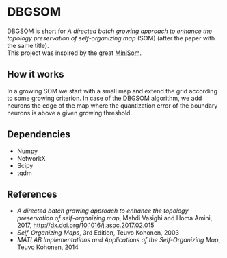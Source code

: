 # DBGSOM
DBGSOM is short for _A directed batch growing approach to enhance the topology preservation of self-organizing map_ (SOM) (after the paper with the same title).  
This project was inspired by the great [MiniSom](https://github.com/JustGlowing/minisom).

## How it works
In a growing SOM we start with a small map and extend the grid according to some growing criterion. In case of the DBGSOM algorithm, we add neurons the edge of the map where the quantization error of the boundary neurons is above a given growing threshold.

## Dependencies
- Numpy
- NetworkX
- Scipy
- tqdm

## References
- _A directed batch growing approach to enhance the topology preservation of self-organizing map_, Mahdi Vasighi and Homa Amini, 2017, http://dx.doi.org/10.1016/j.asoc.2017.02.015
- _Self-Organizing Maps_, 3rd Edition, Teuvo Kohonen, 2003
- _MATLAB Implementations and Applications of the Self-Organizing Map_, Teuvo Kohonen, 2014
